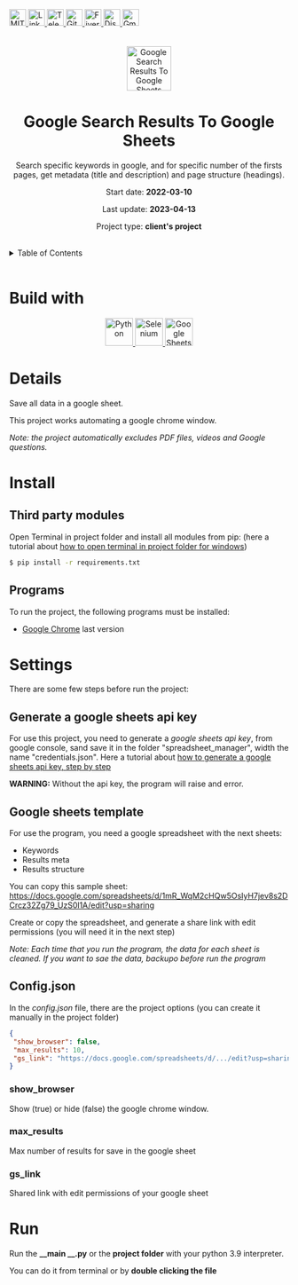 <div><a href='https://github.com/github.com/darideveloper/blob/master/LICENSE' target='_blank'>
            <img src='https://img.shields.io/github/license/github.com/darideveloper.svg?style=for-the-badge' alt='MIT License' height='30px'/>
        </a><a href='https://www.linkedin.com/in/francisco-dari-hernandez-6456b6181/' target='_blank'>
                <img src='https://img.shields.io/static/v1?style=for-the-badge&message=LinkedIn&color=0A66C2&logo=LinkedIn&logoColor=FFFFFF&label=' alt='Linkedin' height='30px'/>
            </a><a href='https://t.me/darideveloper' target='_blank'>
                <img src='https://img.shields.io/static/v1?style=for-the-badge&message=Telegram&color=26A5E4&logo=Telegram&logoColor=FFFFFF&label=' alt='Telegram' height='30px'/>
            </a><a href='https://github.com/darideveloper' target='_blank'>
                <img src='https://img.shields.io/static/v1?style=for-the-badge&message=GitHub&color=181717&logo=GitHub&logoColor=FFFFFF&label=' alt='Github' height='30px'/>
            </a><a href='https://www.fiverr.com/darideveloper?up_rollout=true' target='_blank'>
                <img src='https://img.shields.io/static/v1?style=for-the-badge&message=Fiverr&color=222222&logo=Fiverr&logoColor=1DBF73&label=' alt='Fiverr' height='30px'/>
            </a><a href='https://discord.com/users/992019836811083826' target='_blank'>
                <img src='https://img.shields.io/static/v1?style=for-the-badge&message=Discord&color=5865F2&logo=Discord&logoColor=FFFFFF&label=' alt='Discord' height='30px'/>
            </a><a href='mailto:darideveloper@gmail.com?subject=Hello Dari Developer' target='_blank'>
                <img src='https://img.shields.io/static/v1?style=for-the-badge&message=Gmail&color=EA4335&logo=Gmail&logoColor=FFFFFF&label=' alt='Gmail' height='30px'/>
            </a></div><div align='center'><br><br><img src='https://github.com/darideveloper/google-search-results-to-google-sheets/blob/master/logo.png?raw=true' alt='Google Search Results To Google Sheets' height='80px'/>

# Google Search Results To Google Sheets

Search specific keywords in google, and for specific number of the firsts pages, get metadata (title and description) and page structure (headings).

Start date: **2022-03-10**

Last update: **2023-04-13**

Project type: **client's project**

</div><br><details>
            <summary>Table of Contents</summary>
            <ol>
<li><a href='#buildwith'>Build With</a></li>
<li><a href='#media'>Media</a></li>
<li><a href='#details'>Details</a></li>
<li><a href='#install'>Install</a></li>
<li><a href='#settings'>Settings</a></li>
<li><a href='#run'>Run</a></li></ol>
        </details><br>

# Build with

<div align='center'><a href='https://www.python.org/' target='_blank'> <img src='https://cdn.svgporn.com/logos/python.svg' alt='Python' title='Python' height='50px'/> </a><a href='https://www.selenium.dev/' target='_blank'> <img src='https://cdn.svgporn.com/logos/selenium.svg' alt='Selenium' title='Selenium' height='50px'/> </a><a href='https://sheets.google.com/' target='_blank'> <img src='https://www.gstatic.com/images/branding/product/1x/sheets_2020q4_48dp.png' alt='Google Sheets' title='Google Sheets' height='50px'/> </a></div>

# Details

Save all data in a google sheet.

This project works automating a google chrome window.

*Note: the project automatically excludes PDF files, videos and Google questions.*

# Install

## Third party modules

Open Terminal in project folder and install all modules from pip:
(here a tutorial about [how to open terminal in project folder for windows](https://github.com/DariHernandez/tutorials/tree/master/open%20terminal%20(cmd)%20in%20project%20folder%20in%20windows)) 

``` bash
$ pip install -r requirements.txt
```

## Programs

To run the project, the following programs must be installed:

* [Google Chrome](https://www.google.com/intl/es/chrome) last version

# Settings

There are some few steps before run the project:

## Generate a google sheets api key

For use this project, you need to generate a *google sheets api key*, from google console, sand save it in the folder "spreadsheet_manager", width the name "credentials.json". 
Here a tutorial about [how to generate a google sheets api key, step by step](https://github.com/DariHernandez/tutorials/tree/master/generate%20google%20sheets%20api%20key)

**WARNING:** Without the api key, the program will raise and error.

## Google sheets template

For use the program, you need a google spreadsheet with the next sheets: 
* Keywords
* Results meta
* Results structure

You can copy this sample sheet: https://docs.google.com/spreadsheets/d/1mR_WqM2cHQw5OsIyH7jev8s2DCrcz32Zg79_UzS0l1A/edit?usp=sharing 

Create or copy the spreadsheet, and generate a share link with edit permissions (you will need it in the next step)

*Note: Each time that you run the program, the data for each sheet is cleaned. If you want to sae the data, backupo before run the program*


## Config.json

In the *config.json* file, there are the project options (you can create it manually in the project folder)

```json
{
 "show_browser": false,
 "max_results": 10,
 "gs_link": "https://docs.google.com/spreadsheets/d/.../edit?usp=sharing"
}
```

### show_browser

Show (true) or hide (false) the google chrome window.

### max_results

Max number of results for save in the google sheet

### gs_link

Shared link with edit permissions of your google sheet

# Run

Run the **__main __.py** or the **project folder** with your python 3.9 interpreter.

You can do it from terminal or by **double clicking the file**


